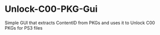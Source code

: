 # Unlock-C00-PKG-Gui
Simple GUI that extracts ContentID from PKGs and uses it to Unlock C00 PKGs for PS3 files
